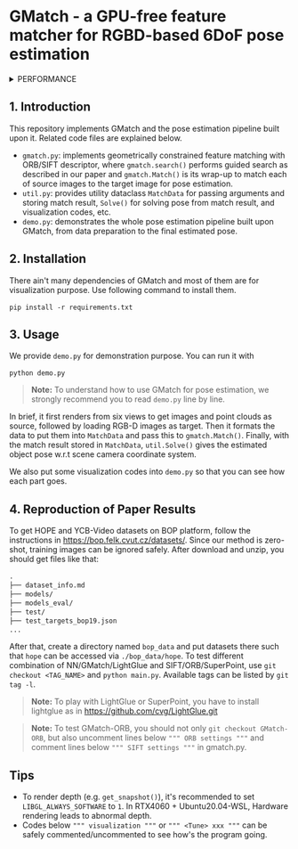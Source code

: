 # GMatch - a GPU-free feature matcher for RGBD-based 6DoF pose estimation

<details>
<summary> PERFORMANCE </summary>

<p align="center">
    <img src="assets/cracker_box.gif" width="32%" />
    <img src="assets/bleach_cleanser.gif" width="32%" />
    <img src="assets/sugar_box.gif" width="32%" />
</p>

Below is **modular runtimes** of our pose estimation pipeline on Ubuntu20.04-WSL with i5-12400F CPU and 8GB memory. 
ICP refiner is optional and the SIFT description results for source images can be cached when tracking.
However, you may need a preprocessing module with a object detection network or OpenCV to get ROI (otherwise, `Targ. Desc.`, `Simi. Comput`. and `Guided Search` may take much more time than the results reported here).

<div align="center"><img src="assets/Runtimes.png" width="80%" /></div>

</details>


## 1. Introduction

This repository implements GMatch and the pose estimation pipeline built upon it. Related code files are explained below.
- `gmatch.py`: implements geometrically constrained feature matching with ORB/SIFT descriptor, where `gmatch.search()` performs guided search as described in our paper and `gmatch.Match()` is its wrap-up to match each of source images to the target image for pose estimation.
- `util.py`: provides utility dataclass `MatchData` for passing arguments and storing match result, `Solve()` for solving pose from match result, and visualization codes, etc.
- `demo.py`: demonstrates the whole pose estimation pipeline built upon GMatch, from data preparation to the final estimated pose. 

## 2. Installation

There ain't many dependencies of GMatch and most of them are for visualization purpose. Use following command to install them.
```
pip install -r requirements.txt
```

## 3. Usage
We provide `demo.py` for demonstration purpose. You can run it with
```
python demo.py
```

> **Note:** To understand how to use GMatch for pose estimation, we strongly recommend you to read `demo.py` line by line.

In brief, it first renders from six views to get images and point clouds as source, followed by loading RGB-D images as target. Then it formats the data to put them into `MatchData` and pass this to `gmatch.Match()`. Finally, with the match result stored in `MatchData`, `util.Solve()` gives the estimated object pose w.r.t scene camera coordinate system.

We also put some visualization codes into `demo.py` so that you can see how each part goes.


## 4. Reproduction of Paper Results
To get HOPE and YCB-Video datasets on BOP platform, follow the instructions in https://bop.felk.cvut.cz/datasets/. Since our method is zero-shot, training images can be ignored safely. After download and unzip, you should get files like that:
```
.
├── dataset_info.md
├── models/
├── models_eval/
├── test/
├── test_targets_bop19.json
...
```
After that, create a directory named `bop_data` and put datasets there such that `hope` can be accessed via `./bop_data/hope`.
To test different combination of NN/GMatch/LightGlue and SIFT/ORB/SuperPoint, use `git checkout <TAG_NAME>` and `python main.py`. Available tags can be listed by `git tag -l`.

> **Note:** To play with LightGlue or SuperPoint, you have to install lightglue as in https://github.com/cvg/LightGlue.git

> **Note:** To test GMatch-ORB, you should not only `git checkout GMatch-ORB`, but also uncomment lines below `""" ORB settings """` and comment lines below `""" SIFT settings """` in gmatch.py.


## Tips
- To render depth (e.g. `get_snapshot()`), it's recommended to set `LIBGL_ALWAYS_SOFTWARE` to `1`. In RTX4060 + Ubuntu20.04-WSL, Hardware rendering leads to abnormal depth.
- Codes below `""" visualization """` or `""" <Tune> xxx """` can be safely commented/uncommented to see how's the program going.
